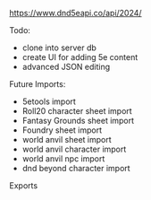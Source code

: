 https://www.dnd5eapi.co/api/2024/

Todo: 
- clone into server db
- create UI for adding 5e content
- advanced JSON editing

Future Imports:
- 5etools import
- Roll20 character sheet import
- Fantasy Grounds sheet import
- Foundry sheet import
- world anvil sheet import
- world anvil character import
- world anvil npc import
- dnd beyond character import

Exports

